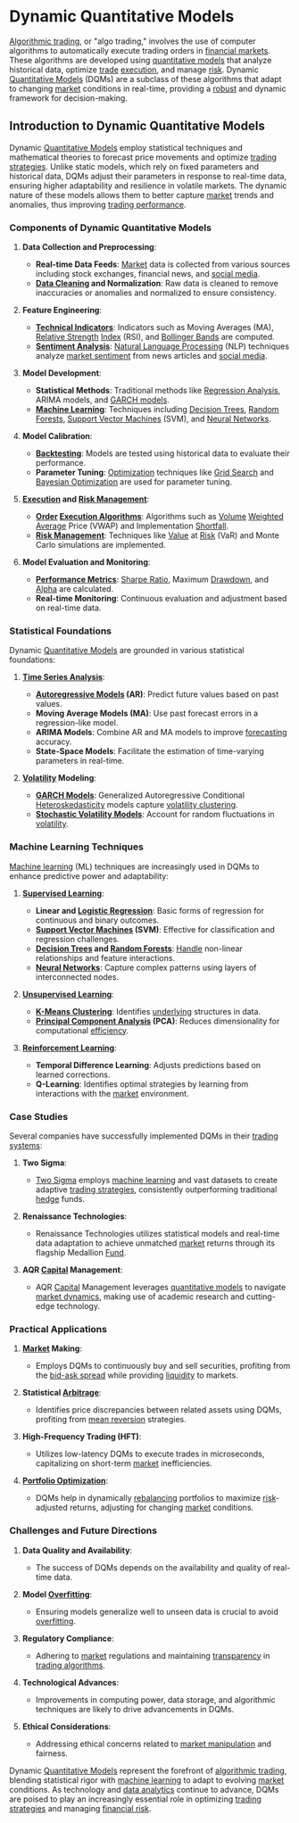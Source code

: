# Dynamic Quantitative Models

[Algorithmic trading](../a/algorithmic_trading.md), or "algo trading," involves the use of computer algorithms to automatically execute trading orders in [financial markets](../f/financial_market.md). These algorithms are developed using [quantitative models](../q/quantitative_models.md) that analyze historical data, optimize [trade](../t/trade.md) [execution](../e/execution.md), and manage [risk](../r/risk.md). Dynamic [Quantitative Models](../q/quantitative_models.md) (DQMs) are a subclass of these algorithms that adapt to changing [market](../m/market.md) conditions in real-time, providing a [robust](../r/robust.md) and dynamic framework for decision-making.

## Introduction to Dynamic Quantitative Models

Dynamic [Quantitative Models](../q/quantitative_models.md) employ statistical techniques and mathematical theories to forecast price movements and optimize [trading strategies](../t/trading_strategies.md). Unlike static models, which rely on fixed parameters and historical data, DQMs adjust their parameters in response to real-time data, ensuring higher adaptability and resilience in volatile markets. The dynamic nature of these models allows them to better capture [market](../m/market.md) trends and anomalies, thus improving [trading performance](../t/trading_performance.md).

### Components of Dynamic Quantitative Models

1. **Data Collection and Preprocessing**:
    - **Real-time Data Feeds**: [Market](../m/market.md) data is collected from various sources including stock exchanges, financial news, and [social media](../s/social_media.md).
    - **[Data Cleaning](../d/data_cleaning.md) and Normalization**: Raw data is cleaned to remove inaccuracies or anomalies and normalized to ensure consistency.

2. **Feature Engineering**:
    - **[Technical Indicators](../t/technical_indicators.md)**: Indicators such as Moving Averages (MA), [Relative Strength](../r/relative_strength.md) [Index](../i/index_instrument.md) (RSI), and [Bollinger Bands](../b/bollinger_bands.md) are computed.
    - **[Sentiment Analysis](../s/sentiment_analysis.md)**: [Natural Language Processing](../n/natural_language_processing_(nlp)_in_trading.md) (NLP) techniques analyze [market sentiment](../m/market_sentiment.md) from news articles and [social media](../s/social_media.md).

3. **Model Development**:
    - **Statistical Methods**: Traditional methods like [Regression Analysis](../r/regression_analysis.md), ARIMA models, and [GARCH models](../g/garch_models.md).
    - **[Machine Learning](../m/machine_learning.md)**: Techniques including [Decision Trees](../d/decision_trees.md), [Random Forests](../r/random_forests_in_trading.md), [Support Vector Machines](../s/support_vector_machines_in_trading.md) (SVM), and [Neural Networks](../n/neural_networks_in_trading.md).

4. **Model Calibration**:
    - **[Backtesting](../b/backtesting.md)**: Models are tested using historical data to evaluate their performance.
    - **Parameter Tuning**: [Optimization](../o/optimization.md) techniques like [Grid Search](../g/grid_search_in_trading.md) and [Bayesian Optimization](../b/bayesian_optimization.md) are used for parameter tuning.

5. **[Execution](../e/execution.md) and [Risk Management](../r/risk_management.md)**:
    - **[Order](../o/order.md) [Execution Algorithms](../e/execution_algorithms.md)**: Algorithms such as [Volume](../v/volume.md) [Weighted Average](../w/weighted_average.md) Price (VWAP) and Implementation [Shortfall](../s/shortfall.md).
    - **[Risk Management](../r/risk_management.md)**: Techniques like [Value](../v/value.md) at [Risk](../r/risk.md) (VaR) and Monte Carlo simulations are implemented.

6. **Model Evaluation and Monitoring**:
    - **[Performance Metrics](../p/performance_metrics.md)**: [Sharpe Ratio](../s/sharpe_ratio.md), Maximum [Drawdown](../d/drawdown.md), and [Alpha](../a/alpha.md) are calculated.
    - **Real-time Monitoring**: Continuous evaluation and adjustment based on real-time data.

### Statistical Foundations

Dynamic [Quantitative Models](../q/quantitative_models.md) are grounded in various statistical foundations:

1. **[Time Series Analysis](../t/time_series_analysis.md)**:
    - **[Autoregressive Models](../a/autoregressive.md) (AR)**: Predict future values based on past values.
    - **Moving Average Models (MA)**: Use past forecast errors in a regression-like model.
    - **ARIMA Models**: Combine AR and MA models to improve [forecasting](../f/forecasting.md) accuracy.
    - **State-Space Models**: Facilitate the estimation of time-varying parameters in real-time.

2. **[Volatility](../v/volatility.md) Modeling**:
    - **[GARCH Models](../g/garch_models.md)**: Generalized Autoregressive Conditional [Heteroskedasticity](../h/heteroskedasticity.md) models capture [volatility clustering](../v/volatility_clustering.md).
    - **[Stochastic Volatility Models](../s/stochastic_volatility_models.md)**: Account for random fluctuations in [volatility](../v/volatility.md).

### Machine Learning Techniques

[Machine learning](../m/machine_learning.md) (ML) techniques are increasingly used in DQMs to enhance predictive power and adaptability:

1. **[Supervised Learning](../s/supervised_learning.md)**:
    - **Linear and [Logistic Regression](../l/logistic_regression_in_trading.md)**: Basic forms of regression for continuous and binary outcomes.
    - **[Support Vector Machines](../s/support_vector_machines_in_trading.md) (SVM)**: Effective for classification and regression challenges.
    - **[Decision Trees](../d/decision_trees.md) and [Random Forests](../r/random_forests_in_trading.md)**: [Handle](../h/handle.md) non-linear relationships and feature interactions.
    - **[Neural Networks](../n/neural_networks_in_trading.md)**: Capture complex patterns using layers of interconnected nodes.

2. **[Unsupervised Learning](../u/unsupervised_learning.md)**:
    - **[K-Means Clustering](../k/k-means_clustering_in_trading.md)**: Identifies [underlying](../u/underlying.md) structures in data.
    - **[Principal Component Analysis](../p/principal_component_analysis_(pca).md) (PCA)**: Reduces dimensionality for computational [efficiency](../e/efficiency.md).

3. **[Reinforcement Learning](../r/reinforcement_learning.md)**:
    - **Temporal Difference Learning**: Adjusts predictions based on learned corrections.
    - **Q-Learning**: Identifies optimal strategies by learning from interactions with the [market](../m/market.md) environment.

### Case Studies

Several companies have successfully implemented DQMs in their [trading systems](../t/trading_systems.md):

1. **Two Sigma**:
    - [Two Sigma](https://www.twosigma.com/) employs [machine learning](../m/machine_learning.md) and vast datasets to create adaptive [trading strategies](../t/trading_strategies.md), consistently outperforming traditional [hedge](../h/hedge.md) funds.

2. **Renaissance Technologies**:
    - Renaissance Technologies utilizes statistical models and real-time data adaptation to achieve unmatched [market](../m/market.md) returns through its flagship Medallion [Fund](../f/fund.md).

3. **AQR [Capital](../c/capital.md) Management**:
    - AQR [Capital](../c/capital.md) Management leverages [quantitative models](../q/quantitative_models.md) to navigate [market dynamics](../m/market_dynamics.md), making use of academic research and cutting-edge technology.

### Practical Applications

1. **[Market](../m/market.md) Making**:
    - Employs DQMs to continuously buy and sell securities, profiting from the [bid-ask spread](../b/bid-ask_spread.md) while providing [liquidity](../l/liquidity.md) to markets.

2. **Statistical [Arbitrage](../a/arbitrage.md)**:
    - Identifies price discrepancies between related assets using DQMs, profiting from [mean reversion](../m/mean_reversion.md) strategies.

3. **High-Frequency Trading (HFT)**:
    - Utilizes low-latency DQMs to execute trades in microseconds, capitalizing on short-term [market](../m/market.md) inefficiencies.

4. **[Portfolio Optimization](../p/portfolio_optimization.md)**:
    - DQMs help in dynamically [rebalancing](../r/rebalancing.md) portfolios to maximize [risk](../r/risk.md)-adjusted returns, adjusting for changing [market](../m/market.md) conditions.

### Challenges and Future Directions

1. **Data Quality and Availability**:
    - The success of DQMs depends on the availability and quality of real-time data.

2. **Model [Overfitting](../o/overfitting.md)**:
    - Ensuring models generalize well to unseen data is crucial to avoid [overfitting](../o/overfitting.md).

3. **Regulatory Compliance**:
    - Adhering to [market](../m/market.md) regulations and maintaining [transparency](../t/transparency.md) in [trading algorithms](../t/trading_algorithms.md).

4. **Technological Advances**:
    - Improvements in computing power, data storage, and algorithmic techniques are likely to drive advancements in DQMs.

5. **Ethical Considerations**:
    - Addressing ethical concerns related to [market manipulation](../m/market_manipulation.md) and fairness.

Dynamic [Quantitative Models](../q/quantitative_models.md) represent the forefront of [algorithmic trading](../a/algorithmic_trading.md), blending statistical rigor with [machine learning](../m/machine_learning.md) to adapt to evolving [market](../m/market.md) conditions. As technology and [data analytics](../d/data_analytics.md) continue to advance, DQMs are poised to play an increasingly essential role in optimizing [trading strategies](../t/trading_strategies.md) and managing [financial risk](../f/financial_risk.md).